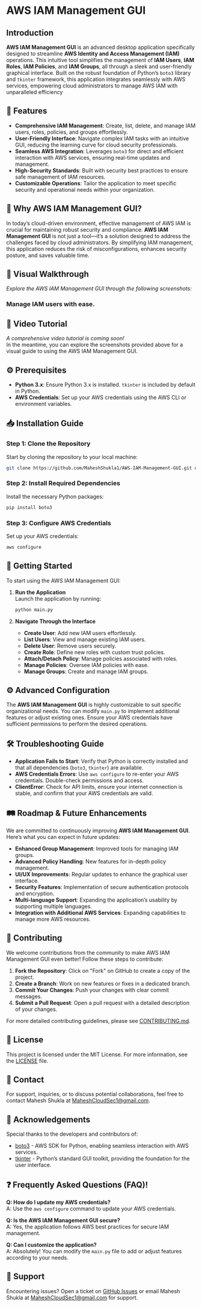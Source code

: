 # AWS IAM Management GUI


## Introduction
**AWS IAM Management GUI** is an advanced desktop application specifically designed to streamline **AWS Identity and Access Management (IAM)** operations. This intuitive tool simplifies the management of **IAM Users**, **IAM Roles**, **IAM Policies**, and **IAM Groups**, all through a sleek and user-friendly graphical interface. Built on the robust foundation of Python’s `boto3` library and `tkinter` framework, this application integrates seamlessly with AWS services, empowering cloud administrators to manage AWS IAM with unparalleled efficiency

## 🌟 Features
- **Comprehensive IAM Management**: Create, list, delete, and manage IAM users, roles, policies, and groups effortlessly.
- **User-Friendly Interface**: Navigate complex IAM tasks with an intuitive GUI, reducing the learning curve for cloud security professionals.
- **Seamless AWS Integration**: Leverages `boto3` for direct and efficient interaction with AWS services, ensuring real-time updates and management.
- **High-Security Standards**: Built with security best practices to ensure safe management of IAM resources.
- **Customizable Operations**: Tailor the application to meet specific security and operational needs within your organization.

## 🚀 Why AWS IAM Management GUI?

In today’s cloud-driven environment, effective management of AWS IAM is crucial for maintaining robust security and compliance. **AWS IAM Management GUI** is not just a tool—it’s a solution designed to address the challenges faced by cloud administrators. By simplifying IAM management, this application reduces the risk of misconfigurations, enhances security posture, and saves valuable time.

## 📸 Visual Walkthrough

_Explore the AWS IAM Management GUI through the following screenshots:_

### **Manage IAM users with ease.**

## 🎥 Video Tutorial
_A comprehensive video tutorial is coming soon!_  
In the meantime, you can explore the screenshots provided above for a visual guide to using the AWS IAM Management GUI.

## ⚙️ Prerequisites
- **Python 3.x**: Ensure Python 3.x is installed. `tkinter` is included by default in Python.
- **AWS Credentials**: Set up your AWS credentials using the AWS CLI or environment variables.

## 📥 Installation Guide

### Step 1: Clone the Repository

Start by cloning the repository to your local machine:

```bash
git clone https://github.com/MaheshShukla1/AWS-IAM-Management-GUI.git cd AWS-IAM-Management-GUI
```

### Step 2: Install Required Dependencies

Install the necessary Python packages:

```bash
pip install boto3
```
### Step 3: Configure AWS Credentials

Set up your AWS credentials:

```bash
aws configure
```
## 🚀 Getting Started

To start using the AWS IAM Management GUI:

1. **Run the Application**  
    Launch the application by running:
    
    ```bash    
    python main.py
    ```
    
2. **Navigate Through the Interface**
    - **Create User**: Add new IAM users effortlessly.
    - **List Users**: View and manage existing IAM users.
    - **Delete User**: Remove users securely.
    - **Create Role**: Define new roles with custom trust policies.
    - **Attach/Detach Policy**: Manage policies associated with roles.
    - **Manage Policies**: Oversee IAM policies with ease.
    - **Manage Groups**: Create and manage IAM groups.

## ⚙️ Advanced Configuration

The **AWS IAM Management GUI** is highly customizable to suit specific organizational needs. You can modify `main.py` to implement additional features or adjust existing ones. Ensure your AWS credentials have sufficient permissions to perform the desired operations.

## 🛠 Troubleshooting Guide

- **Application Fails to Start**: Verify that Python is correctly installed and that all dependencies (`boto3`, `tkinter`) are available.
- **AWS Credentials Errors**: Use `aws configure` to re-enter your AWS credentials. Double-check permissions and access.
- **ClientError**: Check for API limits, ensure your internet connection is stable, and confirm that your AWS credentials are valid.

## 🛤️ Roadmap & Future Enhancements

We are committed to continuously improving **AWS IAM Management GUI**. Here’s what you can expect in future updates:

- **Enhanced Group Management**: Improved tools for managing IAM groups.
- **Advanced Policy Handling**: New features for in-depth policy management.
- **UI/UX Improvements**: Regular updates to enhance the graphical user interface.
- **Security Features**: Implementation of secure authentication protocols and encryption.
- **Multi-language Support**: Expanding the application’s usability by supporting multiple languages.
- **Integration with Additional AWS Services**: Expanding capabilities to manage more AWS resources.

## 🤝 Contributing

We welcome contributions from the community to make AWS IAM Management GUI even better! Follow these steps to contribute:

1. **Fork the Repository**: Click on "Fork" on GitHub to create a copy of the project.
2. **Create a Branch**: Work on new features or fixes in a dedicated branch.
3. **Commit Your Changes**: Push your changes with clear commit messages.
4. **Submit a Pull Request**: Open a pull request with a detailed description of your changes.

For more detailed contributing guidelines, please see [CONTRIBUTING.md](https://github.com/MaheshShukla1/AWS-IAM-Management-GUI/blob/main/CONTRIBUTING.md).

## 📜 License

This project is licensed under the MIT License. For more information, see the [LICENSE](https://github.com/MaheshShukla1/AWS-IAM-Management-GUI/blob/main/LICENSE) file.

## 📧 Contact

For support, inquiries, or to discuss potential collaborations, feel free to contact Mahesh Shukla at MaheshCloudSec1@gmail.com.

## 🙏 Acknowledgements

Special thanks to the developers and contributors of:

- [boto3](https://github.com/boto/boto3) - AWS SDK for Python, enabling seamless interaction with AWS services.
- [tkinter](https://docs.python.org/3/library/tkinter.html) - Python’s standard GUI toolkit, providing the foundation for the user interface.

## ❓ Frequently Asked Questions (FAQ)!

**Q: How do I update my AWS credentials?**  
A: Use the `aws configure` command to update your AWS credentials.

**Q: Is the AWS IAM Management GUI secure?**  
A: Yes, the application follows AWS best practices for secure IAM management.

**Q: Can I customize the application?**  
A: Absolutely! You can modify the `main.py` file to add or adjust features according to your needs.

## 💬 Support

Encountering issues? Open a ticket on [GitHub Issues](https://github.com/MaheshShukla1/AWS-IAM-Management-GUI/issues) or email Mahesh Shukla at MaheshCloudSec1@gmail.com for support.
